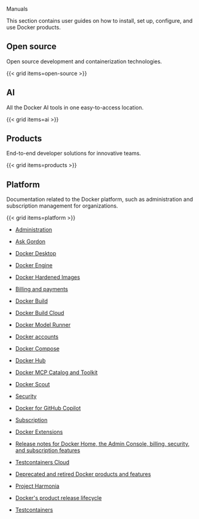 Manuals


This section contains user guides on how to install, set up, configure, and use
Docker products.

## Open source

Open source development and containerization technologies.

{{< grid items=open-source >}}

## AI

All the Docker AI tools in one easy-to-access location. 

{{< grid items=ai >}}

## Products

End-to-end developer solutions for innovative teams.

{{< grid items=products >}}

## Platform

Documentation related to the Docker platform, such as administration and
subscription management for organizations.

{{< grid items=platform >}}



- [Administration](https://docs.docker.com/admin/)

- [Ask Gordon](https://docs.docker.com/ai/gordon/)

- [Docker Desktop](https://docs.docker.com/desktop/)

- [Docker Engine](https://docs.docker.com/engine/)

- [Docker Hardened Images](https://docs.docker.com/dhi/)

- [Billing and payments](https://docs.docker.com/billing/)

- [Docker Build](https://docs.docker.com/build/)

- [Docker Build Cloud](https://docs.docker.com/build-cloud/)

- [Docker Model Runner](https://docs.docker.com/ai/model-runner/)

- [Docker accounts](https://docs.docker.com/accounts/)

- [Docker Compose](https://docs.docker.com/compose/)

- [Docker Hub](https://docs.docker.com/docker-hub/)

- [Docker MCP Catalog and Toolkit](https://docs.docker.com/ai/mcp-catalog-and-toolkit/)

- [Docker Scout](https://docs.docker.com/scout/)

- [Security](https://docs.docker.com/security/)

- [Docker for GitHub Copilot](https://docs.docker.com/copilot/)

- [Subscription](https://docs.docker.com/subscription/)

- [Docker Extensions](https://docs.docker.com/extensions/)

- [Release notes for Docker Home, the Admin Console, billing, security, and subscription features](https://docs.docker.com/platform-release-notes/)

- [Testcontainers Cloud](https://docs.docker.com/tcc/)

- [Deprecated and retired Docker products and features](https://docs.docker.com/retired/)

- [Project Harmonia](https://docs.docker.com/harmonia/)

- [Docker's product release lifecycle](https://docs.docker.com/release-lifecycle/)

- [Testcontainers](https://docs.docker.com/testcontainers/)
